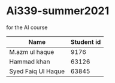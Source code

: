 # Ai339-summer2021
for the AI course


| Name            |   Student id |
| -------------   | ------------ |
| M.azm ul haque  |       9176   |
| Hammad khan     |       63126  |
| Syed Faiq Ul Haque |    63845  |
